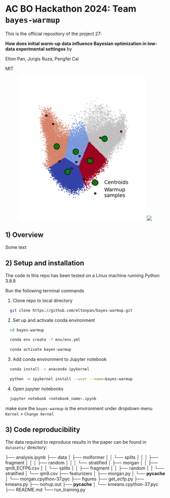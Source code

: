 # AC BO Hackathon 2024: Team `bayes-warmup`

This is the official repository of the project 27:

**How does initial warm-up data influence Bayesian optimization in low-data experimental settingss** by

Elton Pan, Jurgis Ruza, Pengfei Cai

MIT

<p align="center">
  <img src="/figures/stratified.png" width="400"/> 
  <img src="/figures/bo_trajectory.gif" width="450"/> 
</p>

<!-- <p align="center">
  <img src="/figures/bo_trajectory.gif" width="600"/> 
</p> -->



## 1) Overview

Some text



## 2) Setup and installation

The code in this repo has been tested on a Linux machine running Python 3.8.8

Run the following terminal commands 

1. Clone repo to local directory

```bash
  git clone https://github.com/eltonpan/bayes-warmup.git
```

2. Set up and activate conda environment
```bash
  cd bayes-warmup
```
```bash
  conda env create -f env/env.yml
```
```bash
  conda activate bayes-warmup
```

3. Add conda environment to Jupyter notebook
```bash
  conda install -c anaconda ipykernel
```
```bash
  python -m ipykernel install --user --name=bayes-warmup
```

4. Open jupyter notebooks
```bash
  jupyter notebook <notebook_name>.ipynb
```

make sure the `bayes-warmup` is the environment under dropdown menu `Kernel` > `Change kernel`

## 3) Code reproducibility

The data required to reproduce results in the paper can be found in `datasets/` directory:

├── analysis.ipynb
├── data
│   ├── molformer
│   │   └── splits
│   │   │   ├── fragment
│   │   │   ├── random
│   │   │   └── stratified
│   ├── morgan
│   │   ├── qm9_ECFP6.csv
│   │   └── splits
│   │       ├── fragment
│   │       ├── random
│   │       └── stratified
│   └── qm9.csv
├── featurizers
│   ├── morgan.py
│   └── __pycache__
│       └── morgan.cpython-37.pyc
├── figures
├── get_ecfp.py
├── kmeans.py
├── nohup.out
├── __pycache__
│   └── kmeans.cpython-37.pyc
├── README.md
└── run_training.py